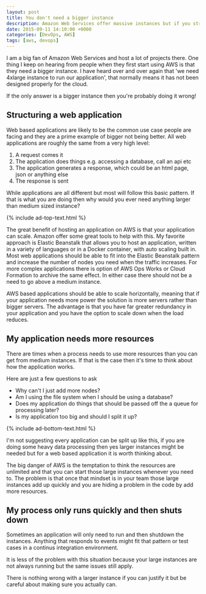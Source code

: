 ```yaml
---
layout: post
title: You don't need a bigger instance
description: Amazon Web Services offer massive instances but if you structure your application properly you don't need them
date: 2015-09-11 14:10:00 +0000
categories: [DevOps, AWS]
tags: [aws, devops]
---
```


I am a big fan of Amazon Web Services and host a lot of projects there. One thing I keep on hearing from people when they first start using AWS is that they need a bigger instance. I have heard over and over again that 'we need 4xlarge instance to run our application', that normally means it has not been designed properly for the cloud.

If the only answer is a bigger instance then you're probably doing it wrong!

## Structuring a web application

Web based applications are likely to be the common use case people are facing and they are a prime example of bigger not being better. All web applications are roughly the same from a very high level:

1. A request comes it
2. The application does things e.g. accessing a database, call an api etc
3. The application generates a response, which could be an html page, json or anything else
4. The response is sent

While applications are all different but most will follow this basic pattern. If that is what you are doing then why would you ever need anything larger than medium sized instance?

{% include ad-top-text.html %}

The great benefit of hosting an application on AWS is that your application can scale. Amazon offer some great tools to help with this. My favorite approach is Elastic Beanstalk that allows you to host an application, written in a variety of languages or in a Docker container, with auto scaling built in. Most web applications should be able to fit into the Elastic Beanstalk pattern and increase the number of nodes you need when the traffic increases. For more complex applications there is option of AWS Ops Works or Cloud Formation to archive the same effect. In either case there should not be a need to go above a medium instance.

AWS based applications should be able to scale horizontally, meaning that if your application needs more power the solution is more servers rather than bigger servers. The advantage is that you have far greater redundancy in your application and you have the option to scale down when the load reduces.

## My application needs more resources

There are times when a process needs to use more resources than you can get from medium instances. If that is the case then it's time to think about how the application works.

Here are just a few questions to ask

* Why can't I just add more nodes?
* Am I using the file system when I should be using a database?
* Does my application do things that should be passed off the a queue for processing later?
* Is my application too big and should I split it up?

{% include ad-bottom-text.html %}

I'm not suggesting every application can be split up like this, if you are doing some heavy data processing then yes larger instances might be needed but for a web based application it is worth thinking about.

The big danger of AWS is the temptation to think the resources are unlimited and that you can start those large instances whenever you need to. The problem is that once that mindset is in your team those large instances add up quickly and you are hiding a problem in the code by add more resources.

## My process only runs quickly and then shuts down

Sometimes an application will only need to run and then shutdown the instances. Anything that responds to events might fit that pattern or test cases in a continus integration environment.

It is less of the problem with this situation because your large instances are not always running but the same issues still apply.

There is nothing wrong with a larger instance if you can justify it but be careful about making sure you actually can.
